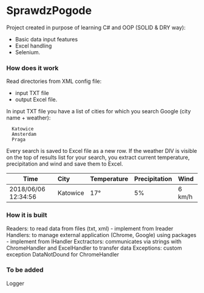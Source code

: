 # SprawdzPogode
Project created in purpose of learning C# and OOP (SOLID & DRY way):
- Basic data input features 
- Excel handling
- Selenium.

### How does it work
Read directories from XML config file: 
- input TXT file
- output Excel file.

In input TXT file you have a list of cities for which you search Google (city name + weather):
```
  Katowice
  Amsterdam
  Praga
```
Every search is saved to Excel file as a new row. If the weather DIV is visible on the top of results list for your search, you extract current temperature, precipitation and wind and save them to Excel. 

| Time               | City        | Temperature | Precipitation | Wind   |
| ------------------ |:----------- |:---------- |:------------- |:----- |
| 2018/06/06 12:34:56| Katowice    |         17° |             5%| 6 km/h |

### How it is built
Readers: to read data from files (txt, xml) - implement from Ireader
Handlers:  to manage external application (Chrome, Google) using packages - implement from IHandler
Exctractors: communicates via strings with ChromeHandler and ExcelHandler to transfer data
Exceptions: custom exception DataNotDound for ChromeHandler

### To be added
Logger
